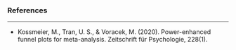 ### References
---
- Kossmeier, M., Tran, U. S., & Voracek, M. (2020). Power-enhanced funnel plots for meta-analysis. Zeitschrift für Psychologie, 228(1).